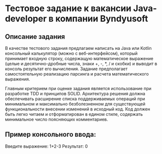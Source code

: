 # Тестовое задание к вакансии Java-developer в компании Byndyusoft

## Описание задания

В качестве тестового задания предлагаем написать на Java или Kotlin консольный калькулятор (можно с веб-интерфейсом), который принимает входную строку, содержащую математическое выражение (целые и десятично-дробные числа, знаки +, -, *, / и скобки) и выводит в консоль результат его вычисления. Задание предполагает самостоятельную реализацию парсинга и расчета математического выражения.

 
Главным критерием при оценке задания является использование при разработке TDD и принципов SOLID. Архитектура решения должна обеспечивать расширение списка поддерживаемых операций при минимальном и максимально безболезненном для существующей функциональности внесении изменений в исходный код. Код должен быть легко читаем и отформатирован в едином стиле, содержать минимальное число поясняющих комментариев.

 
## Пример консольного ввода:

Введите выражение: 1+2-3
Результат: 0
